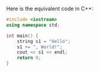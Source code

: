 Here is the equivalent code in C++:

```C++
#include <iostream>
using namespace std;

int main() {
    string s1 = "Hello";
    s1 += ", World!";
    cout << s1 << endl;
    return 0;
}
```
